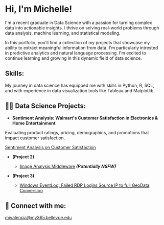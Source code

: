 <h1>Hi, I'm Michelle! </h1>
I'm a recent graduate in Data Science with a passion for turning complex data into actionable insights. I thrive on solving real-world problems through data analysis, machine learning, and statistical modeling.


In this portfolio, you'll find a collection of my projects that showcase my ability to extract meaningful information from data. I'm particularly intrested in predictive analytics and natural language processing. I'm excited to continue learning and growing in this dynamic field of data science.


<h2> Skills:</h2> 
My journey in data science has equipped me with skills in Python, R, SQL, and with experience in data visualization tools like Tableau and Matplotlib.


<h2>👨‍💻 Data Science Projects:</h2>

- <b>Sentiment Analysis: Walmart's Customer Satisfaction in Electronics & Home Entertainment</b>

Evaluating product ratings, pricing, demographics, and promotions that impact customer satisfaction.

[Sentiment Analysis on Customer Satisfaction]()


- <b>(Project 2)</b>
  - [Image Analysis Middleware](https://github.com/joshmadakor1/4chan-Image-Analysis-Middleware-C964) <b><i>(Potentially NSFW)</b></i>

  
- <b>(Project 3)</b>
  - [Windows EventLog: Failed RDP Logins Source IP to full GeoData Conversion](https://github.com/joshmadakor1/Sentinel-Lab)
  


<h2> 🤳 Connect with me:</h2>

mivalencia@my365.bellevue.edu



